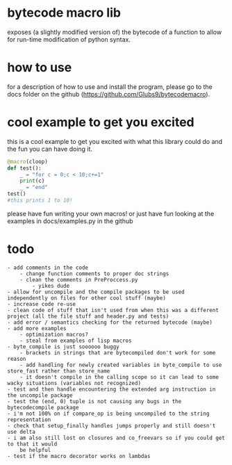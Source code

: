 # bytecode macro lib
exposes (a slightly modified version of) the bytecode of a function to allow for run-time modification of python syntax.

# how to use
for a description of how to use and install the program, please go to the docs folder on the github (https://github.com/Glubs9/bytecodemacro).

# cool example to get you excited
this is a cool example to get you excited with what this library could do and the fun you can have
doing it.

```python
@macro(cloop)
def test():
    _ = "for c = 0;c < 10;c+=1"
    print(c)
    _ = "end"
test()
#this prints 1 to 10!
```

please have fun writing your own macros! or just have fun looking at
the examples in docs/examples.py in the github

# todo
	- add comments in the code
		- change function comments to proper doc strings
		- clean the comments in PreProccess.py
			- yikes dude
	- allow for uncompile and the compile packages to be used independently on files for other cool stuff (maybe)
	- increase code re-use
	- clean code of stuff that isn't used from when this was a different project (all the file stuff and header.py and tests)
	- add error / semantics checking for the returned bytecode (maybe)
	- add more examples
		- optimization macros?
		- steal from examples of lisp macros
	- byte_compile is just soooooo buggy
		- brackets in strings that are bytecompiled don't work for some reason
		- add handling for newly created variables in byte_compile to use store_fast rather than store_name
		- it doesn't compile in the calling scope so it can lead to some wacky situations (variables not recognized)
	- test and then handle encountering the extended arg instruction in the uncompile package
	- test the (end, 0) tuple is not causing any bugs in the bytecodecompile package
	- i'm not 100% on if compare_op is being uncompiled to the string representation
	- check that setup_finally handles jumps properly and still doesn't use delta
	- i am also still lost on closures and co_freevars so if you could get to that it would
		be helpful
	- test if the macro decorator works on lambdas
